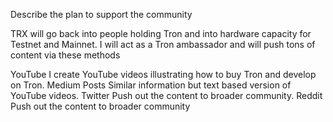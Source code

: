 Describe the plan to support the community
 
TRX will go back into people holding Tron and into hardware capacity for Testnet and Mainnet. 
I will act as a Tron ambassador and will push tons of content via these methods

YouTube I create YouTube videos illustrating how to buy Tron and develop on Tron. 
 Medium Posts Similar information but text based version of YouTube videos. 
 Twitter Push out the content to broader community. 
 Reddit Push out the content to broader community
